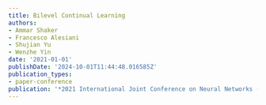 ```yaml
---
title: Bilevel Continual Learning
authors:
- Ammar Shaker
- Francesco Alesiani
- Shujian Yu
- Wenzhe Yin
date: '2021-01-01'
publishDate: '2024-10-01T11:44:48.016585Z'
publication_types:
- paper-conference
publication: '*2021 International Joint Conference on Neural Networks (IJCNN)*'
---
```

